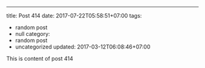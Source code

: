 ---
title: Post 414
date: 2017-07-22T05:58:51+07:00
tags:
  - random post
  - null
category:
  - random post
  - uncategorized
updated: 2017-03-12T06:08:46+07:00

This is content of post 414